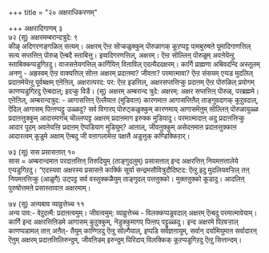 +++
title = "२० अक्षराधिकरणम्"

+++
अक्षरादिगाणम् ३  
७२ (सू) अक्षरमम्बरान्दत्रुदे: ९  
कीऴ् अदिगरणङ्गळिल् सत्यम्। अक्षरम् ऎऩ्ऱ सॊऱ्कळुक्कुम् पॊरुळागक् कूऱप्पट्ट पामबुरुषऩे पूमादिगाणत्तिल् सत्य सप्तत्तिऩ् पॊरुळ् ऎऩ्बदै स्ताबित्तु। इव्वदिगरणत्तिल्, अक्षरम्। ऎऩ्ऱ सॊल्लिऩ् पॊरुळुम् अवऩेयॆऩ्ऱु स्ताबिक्कप्पडुगिऱदु। वाजसऩेयगत्तिल् कार्गियिऩ् विऩाविल् एदत्यैददक्षरम्। कार्गि प्राह्मणा अबिवदन्दि अस्तूलम् अनणु - अह्रस्वम् ऎऩ्ऱ वाक्यत्तिल् सॊऩ्ऩ अक्षरम् प्रदाऩमा? जीवऩा? परमात्मावा? ऎऩ्ऱ संसयम् एऱ्पड मुदलिल् प्रदाऩमेयॆऩ्ऱु पूर्वबक्षम् एऩॆऩिल्, अक्षरात्परद: पर: ऎऩ्ऱ इडत्तिल्, अक्षरसप्तत्तिऱ्कु प्रदाऩम् ऎऩ्ऱ पॊरुळिल् प्रयोगम् काणप्पडुगिऱदु ऎऩ्बदाल्; इदऱ्कु विडै। (सू) अक्षरम् अम्बरान्द त्रुदे: अक्षरम्: अक्षर सप्तत्तिऩ् पॊरुळ्, परब्रह्ममे। एऩॆऩिल्, अम्बरान्दत्रुद: - आगासत्तिऩ् ऎल्लैयाऩ (मुडिवाऩ) कारणमाऩ आगासत्तिऩैत् ताङ्गुवदागक् कूऱुवदाल्, ऎदिल् आगासम् पिऩ्ऩप्पट्टु उळ्ळदु? सर्व विगारप् पॊरुट्कळुक्कुम् कारणमाय् आगासमॆऩुम् सॊल्लिऩ् पॊरुळायुळ्ळ प्रदाऩत्तुक्कुम् आदारमागच् चॊल्लप्पट्ट अक्षरम् प्रदाऩमाग इरुक्क मुडियादु। परमात्मादाऩ् अदु प्रदाऩत्तिऱ्कु आदार पूदम् अवऩेयऩ्ऱि प्रदाऩम् ऎप्पडियाग मुडियुम्? आऩाल्, जीवऩुक्कुम् असेदऩमाऩ प्रदाऩत्तुक्काऩ आदारत्वम् कूडुमे अक्षाम् ऎऩ्बदु जी वऩागलामॆऩ्ऱ पक्षत्तै अडुत्तुक् कण्डिक्किऱार्।

७३ (सू) सस प्रसासऩात् १०  
सास = अम्बरान्दमाऩ परदाऩत्तिऩ् तिरुदियुम् (ताङ्गुदलुम्) प्रसासऩात् इन्द अक्षरत्तिऩ् नियमऩत्तालेये एऱ्पडुगिऱदु। “एदस्यवा अक्षरस्य प्रसासऩे कार्क्कि सूर्या सन्द्रमसौवित्रुदौदिष्टद: ऎऩ्ऱु इदु मुदलियवऱ्ऱिल् तऩ् नियमऩत्तिऱ्कु (आळुगै) उट्पट्ट सर्व वस्तुक्कळैयुम् ताङ्गुदल् पत्तऩुक्को। मुक्तऩुक्को कूडादु। आदलिऩ् पुरुषोत्तमऩे प्रसास्तावाऩ अक्षरमाम्।

७४ (सू) अऩ्यबाव व्याव्रुत्तेच्च ११  
अन्य पाव:- वेऱुदऩ्मै: प्रदाऩत्वमुम्। जीवत्वमुम्: व्याव्रुत्तेच्च - विलक्कप्पडुवदाल् अक्षरम् ऎऩ्बदु परमात्मावेयाम्। कार्गि इन्द अक्षरत्तिऩिडमे आगासम् कुऱुक्कुम्, नॆडुक्कुमागप् पिऩ्ऩप् पट्टुळ्ळदु। इन्द अक्षरमे पिऱवऱ्ऱाल् काणप्पडामल् ताऩ् अऩैत्- तैयुम् काण्गिऱदु ऎऩ्ऱु सॊल्गैयाल्, इप्पडि सर्वज्ञऩायुम्, सर्वान् दर्यामियुमाऩ सर्वादारऩ् ऎऩुम् अक्षरम् प्रदाऩत्तिलिरुन्दुम्, जीवऩिडम् इरुन्दुम् पिरिदाय् विलक्किक् कूऱप्पडुगिऱदु ऎऩ्ऱु सित्तान्दम्।

